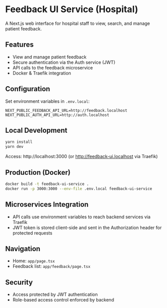 # Feedback UI Service (Hospital)

A Next.js web interface for hospital staff to view, search, and manage patient feedback.

## Features
- View and manage patient feedback
- Secure authentication via the Auth service (JWT)
- API calls to the feedback microservice
- Docker & Traefik integration

## Configuration
Set environment variables in `.env.local`:
```
NEXT_PUBLIC_FEEDBACK_API_URL=http://feedback.localhost
NEXT_PUBLIC_AUTH_API_URL=http://auth.localhost
```

## Local Development
```bash
yarn install
yarn dev
```
Access: http://localhost:3000 (or http://feedback-ui.localhost via Traefik)

## Production (Docker)
```bash
docker build -t feedback-ui-service .
docker run -p 3000:3000 --env-file .env.local feedback-ui-service
```

## Microservices Integration
- API calls use environment variables to reach backend services via Traefik
- JWT token is stored client-side and sent in the Authorization header for protected requests

## Navigation
- Home: `app/page.tsx`
- Feedback list: `app/feedback/page.tsx`

## Security
- Access protected by JWT authentication
- Role-based access control enforced by backend
